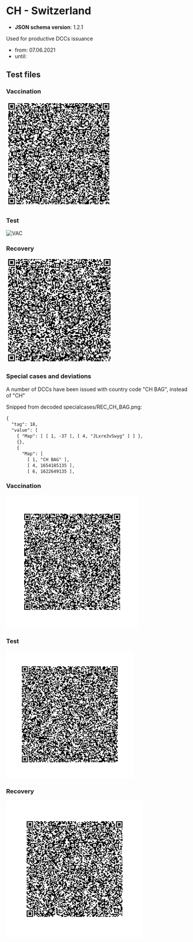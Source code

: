 # CH - Switzerland

* **JSON schema version**: 1.2.1

Used for productive DCCs issuance
* from: 07.06.2021
* until:

## Test files

### Vaccination

![VAC](VAC.png)


### Test

![VAC](TEST.png)


### Recovery

![REC](REC.png)

### Special cases and deviations
A number of DCCs have been issued with country code "CH BAG", instead of "CH"

Snipped from decoded specialcases/REC_CH_BAG.png:
```
{
  "tag": 18,
  "value": [
    { "Map": [ [ 1, -37 ], [ 4, "JLxre3vSwyg" ] ] },
    {},
    {
      "Map": [
        [ 1, "CH BAG" ],
        [ 4, 1654185135 ],
        [ 6, 1622649135 ],
```

### Vaccination

![VAC](specialcases/VAC_CH_BAG.png)


### Test

![VAC](specialcases/TEST_CH_BAG.png)


### Recovery

![REC](specialcases/REC_CH_BAG.png)
